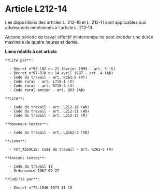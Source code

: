 # Article L212-14

Les dispositions des articles L. 212-10 et L. 212-11 sont applicables aux adolescents mentionnés à l'article L. 212-13.

Aucune période de travail effectif ininterrompu ne peut excéder une durée maximale de quatre heures et demie.

**Liens relatifs à cet article**

	**Cité par**:

	  - Décret n°95-182 du 21 février 1995 - art. 5 (V)
	  - Décret n°97-370 du 14 avril 1997 - art. 4 (Ab)
	  - Code du travail - art. R261-5 (VT)
	  - Code rural - art. L715-1 (V)
	  - Code rural - art. R715-3 (V)
	  - Code rural ancien - art. 983 (Ab)

	**Cite**:

	  - Code du travail - art. L212-10 (Ab)
	  - Code du travail - art. L212-11 (Ab)
	  - Code du travail - art. L212-13 (M)

	**Nouveaux textes**:

	  - Code du travail - art. L3162-3 (VD)

	**Liens**:

	  - TXT_ASSOCIE: Code du travail - art. R261-5 (V)

	**Anciens textes**:

	  - Code du travail 19
	  - Ordonnance 1967-09-27

	**Codifié par**:

	  - Décret n°73-1046 1973-11-15
